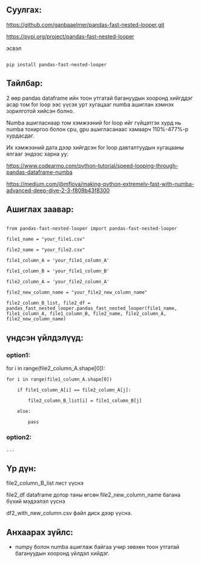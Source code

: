 ## Суулгах:



https://github.com/ganbaaelmer/pandas-fast-nested-looper.git

https://pypi.org/project/pandas-fast-nested-looper

эсвэл

```

pip install pandas-fast-nested-looper

```
## Тайлбар:

2 өөр pandas dataframe ийн тоон утгатай багануудын хооронд хийгддэг асар том for loop ээс үүсэх урт хугацааг numba ашиглан хэмнэх зорилготой хийсэн болно.

Numba ашигласнаар том хэмжээний for loop ийг гүйцэтгэх хурд нь numba тохиргоо болон cpu, gpu ашигласанаас хамаарч 110%-477%-р хурдасдаг.

Их хэмжээний дата дээр хийгдсэн for loop давталтуудын хугацааны ялгааг эндээс харна уу:

https://www.codearmo.com/python-tutorial/speed-looping-through-pandas-dataframe-numba

https://medium.com/@mflova/making-python-extremely-fast-with-numba-advanced-deep-dive-2-3-f809b43f8300

## Ашиглах заавар:

```

from pandas-fast-nested-looper import pandas-fast-nested-looper

file1_name = "your_file1.csv"

file2_name = "your_file2.csv"

file1_column_A = 'your_file1_column_A'

file1_column_B = 'your_file1_column_B'

file2_column_A = 'your_file2_column_A'

file2_new_column_name = "your_file2_new_column_name"

file2_column_B_list, file2_df = pandas_fast_nested_looper.pandas_fast_nested_looper(file1_name, file1_column_A, file1_column_B, file2_name, file2_column_A, file2_new_column_name)

```
## үндсэн үйлдэлүүд:

### option1:

for i in range(file2_column_A.shape[0]):

    for i in range(file1_column_A.shape[0])

        if file1_column_A[i] == file2_column_A[j]:

            file2_column_B_list[i] = file1_column_B[j]

        else:

            pass

### option2:

    ...

## Үр дүн:

file2_column_B_list лист үүснэ

file2_df dataframe дотор таны өгсөн file2_new_column_name багана бүхий мэдээлэл үүснэ

df2_with_new_column.csv файл диск дээр үүснэ.

## Анхаарах зүйлс:

- numpy болон numba ашиглаж байгаа учир зөвхөн тоон утгатай багануудын хооронд үйлдэл хийдэг. 
